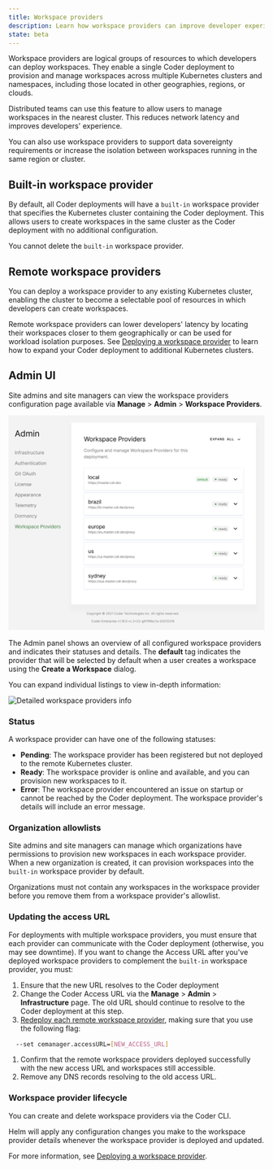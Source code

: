 ```yaml
---
title: Workspace providers
description: Learn how workspace providers can improve developer experience.
state: beta
---
```


Workspace providers are logical groups of resources to which developers can
deploy workspaces. They enable a single Coder deployment to provision and manage
workspaces across multiple Kubernetes clusters and namespaces, including those
located in other geographies, regions, or clouds.

Distributed teams can use this feature to allow users to manage workspaces in
the nearest cluster. This reduces network latency and improves developers'
experience.

You can also use workspace providers to support data sovereignty requirements or
increase the isolation between workspaces running in the same region or cluster.

## Built-in workspace provider

By default, all Coder deployments will have a `built-in` workspace provider that
specifies the Kubernetes cluster containing the Coder deployment. This allows
users to create workspaces in the same cluster as the Coder deployment with no
additional configuration.

You cannot delete the `built-in` workspace provider.

## Remote workspace providers

You can deploy a workspace provider to any existing Kubernetes cluster, enabling
the cluster to become a selectable pool of resources in which developers can
create workspaces.

Remote workspace providers can lower developers' latency by locating their
workspaces closer to them geographically or can be used for workload isolation
purposes. See [Deploying a workspace provider](deployment.md) to learn how to
expand your Coder deployment to additional Kubernetes clusters.

## Admin UI

Site admins and site managers can view the workspace providers configuration
page available via **Manage** > **Admin** > **Workspace Providers**.

![Workspace providers admin](../../assets/admin/workspace-providers-admin.png)

The Admin panel shows an overview of all configured workspace providers and
indicates their statuses and details. The **default** tag indicates the provider
that will be selected by default when a user creates a workspace using the
**Create a Workspace** dialog.

You can expand individual listings to view in-depth information:

![Detailed workspace providers
info](../../assets/admin/workspace-providers-detail.png)

### Status

A workspace provider can have one of the following statuses:

- **Pending**: The workspace provider has been registered but not deployed to
  the remote Kubernetes cluster.
- **Ready**: The workspace provider is online and available, and you can
  provision new workspaces to it.
- **Error**: The workspace provider encountered an issue on startup or cannot be
  reached by the Coder deployment. The workspace provider's details will include
  an error message.

### Organization allowlists

Site admins and site managers can manage which organizations have permissions to
provision new workspaces in each workspace provider. When a new organization is
created, it can provision workspaces into the `built-in` workspace provider by
default.

Organizations must not contain any workspaces in the workspace provider before
you remove them from a workspace provider's allowlist.

### Updating the access URL

For deployments with multiple workspace providers, you must ensure that each
provider can communicate with the Coder deployment (otherwise, you may see
downtime). If you want to change the Access URL after you've deployed workspace
providers to complement the `built-in` workspace provider, you must:

1. Ensure that the new URL resolves to the Coder deployment
1. Change the Coder Access URL via the **Manage** > **Admin** >
   **Infrastructure** page. The old URL should continue to resolve to the Coder
   deployment at this step.
1. [Redeploy each remote workspace provider](./deployment.md#upgrading-the-workspace-provider),
   making sure that you use the following flag:

```bash
  --set cemanager.accessURL=[NEW_ACCESS_URL]
```

1. Confirm that the remote workspace providers deployed successfully with the
   new access URL and workspaces still accessible.
1. Remove any DNS records resolving to the old access URL.

### Workspace provider lifecycle

You can create and delete workspace providers via the Coder CLI.

Helm will apply any configuration changes you make to the workspace provider
details whenever the workspace provider is deployed and updated.

For more information, see [Deploying a workspace provider](deployment.md).
